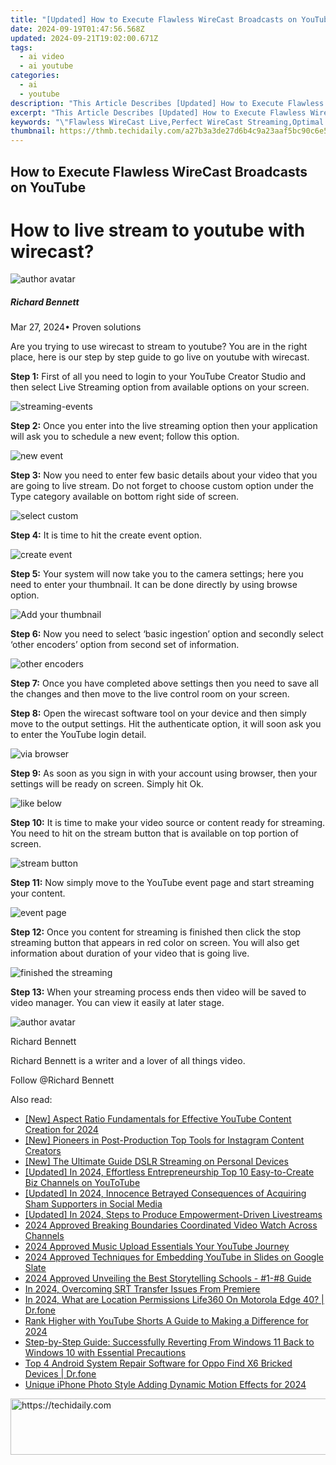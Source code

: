 ```yaml
---
title: "[Updated] How to Execute Flawless WireCast Broadcasts on YouTube"
date: 2024-09-19T01:47:56.568Z
updated: 2024-09-21T19:02:00.671Z
tags:
  - ai video
  - ai youtube
categories:
  - ai
  - youtube
description: "This Article Describes [Updated] How to Execute Flawless WireCast Broadcasts on YouTube"
excerpt: "This Article Describes [Updated] How to Execute Flawless WireCast Broadcasts on YouTube"
keywords: "\"Flawless WireCast Live,Perfect WireCast Streaming,Optimal WireCast Videos,Seamless WireCast Broadcasts,High-Quality WireCast YouTube,Professional WireCast Production,Excellent WireCast on YouTube\""
thumbnail: https://thmb.techidaily.com/a27b3a3de27d6b4c9a23aaf5bc90c6e51b30c3f5343bae186756d50b06815cf1.jpg
---
```


## How to Execute Flawless WireCast Broadcasts on YouTube

# How to live stream to youtube with wirecast?

![author avatar](https://images.wondershare.com/filmora/article-images/richard-bennett.jpg)

##### Richard Bennett

 Mar 27, 2024• Proven solutions

 Are you trying to use wirecast to stream to youtube? You are in the right place, here is our step by step guide to go live on youtube with wirecast.

**Step 1:** First of all you need to login to your YouTube Creator Studio and then select Live Streaming option from available options on your screen.

![streaming-events](https://images.wondershare.com/filmora/article-images/streaming-events.jpg)

**Step 2:** Once you enter into the live streaming option then your application will ask you to schedule a new event; follow this option.

![new event](https://images.wondershare.com/filmora/article-images/new-event.jpg)

**Step 3:** Now you need to enter few basic details about your video that you are going to live stream. Do not forget to choose custom option under the Type category available on bottom right side of screen.

![select custom](https://images.wondershare.com/filmora/article-images/select-custom.jpg)

**Step 4:** It is time to hit the create event option.

![create event](https://images.wondershare.com/filmora/article-images/create-event.jpg)

**Step 5:** Your system will now take you to the camera settings; here you need to enter your thumbnail. It can be done directly by using browse option.

![Add your thumbnail](https://images.wondershare.com/filmora/article-images/add-your-thumbnail.jpg)

**Step 6:** Now you need to select ‘basic ingestion’ option and secondly select ‘other encoders’ option from second set of information.

![other encoders](https://images.wondershare.com/filmora/article-images/other-encoders.jpg)

**Step 7:** Once you have completed above settings then you need to save all the changes and then move to the live control room on your screen.

**Step 8:** Open the wirecast software tool on your device and then simply move to the output settings. Hit the authenticate option, it will soon ask you to enter the YouTube login detail.

![via browser](https://images.wondershare.com/filmora/article-images/via-browser.jpg)

**Step 9:** As soon as you sign in with your account using browser, then your settings will be ready on screen. Simply hit Ok.

![like below](https://images.wondershare.com/filmora/article-images/like-below.jpg)

**Step 10:** It is time to make your video source or content ready for streaming. You need to hit on the stream button that is available on top portion of screen.

![stream button](https://images.wondershare.com/filmora/article-images/stream-button.jpg)

**Step 11:** Now simply move to the YouTube event page and start streaming your content.

![event page](https://images.wondershare.com/filmora/article-images/event-page.jpg)

**Step 12:** Once you content for streaming is finished then click the stop streaming button that appears in red color on screen. You will also get information about duration of your video that is going live.

![finished the streaming](https://images.wondershare.com/filmora/article-images/finished-the-streaming.jpg)

**Step 13:** When your streaming process ends then video will be saved to video manager. You can view it easily at later stage.

![author avatar](https://images.wondershare.com/filmora/article-images/richard-bennett.jpg)

Richard Bennett

Richard Bennett is a writer and a lover of all things video.

Follow @Richard Bennett

<ins class="adsbygoogle"
     style="display:block"
     data-ad-format="autorelaxed"
     data-ad-client="ca-pub-7571918770474297"
     data-ad-slot="1223367746"></ins>

<ins class="adsbygoogle"
     style="display:block"
     data-ad-client="ca-pub-7571918770474297"
     data-ad-slot="8358498916"
     data-ad-format="auto"
     data-full-width-responsive="true"></ins>

<span class="atpl-alsoreadstyle">Also read:</span>
<div><ul>
<li><a href="https://youtube-zero.techidaily.com/spect-ratio-fundamentals-for-effective-youtube-content-creation-for-2024/"><u>[New] Aspect Ratio Fundamentals for Effective YouTube Content Creation for 2024</u></a></li>
<li><a href="https://instagram-clips.techidaily.com/new-pioneers-in-post-production-top-tools-for-instagram-content-creators/"><u>[New] Pioneers in Post-Production Top Tools for Instagram Content Creators</u></a></li>
<li><a href="https://facebook-video-recording.techidaily.com/new-the-ultimate-guide-dslr-streaming-on-personal-devices/"><u>[New] The Ultimate Guide DSLR Streaming on Personal Devices</u></a></li>
<li><a href="https://youtube-zero.techidaily.com/ed-in-2024-effortless-entrepreneurship-top-10-easy-to-create-biz-channels-on-youtotube/"><u>[Updated] In 2024, Effortless Entrepreneurship Top 10 Easy-to-Create Biz Channels on YouToTube</u></a></li>
<li><a href="https://youtube-tips.techidaily.com/ed-in-2024-innocence-betrayed-consequences-of-acquiring-sham-supporters-in-social-media/"><u>[Updated] In 2024, Innocence Betrayed Consequences of Acquiring Sham Supporters in Social Media</u></a></li>
<li><a href="https://youtube-zero.techidaily.com/ed-in-2024-steps-to-produce-empowerment-driven-livestreams/"><u>[Updated] In 2024, Steps to Produce Empowerment-Driven Livestreams</u></a></li>
<li><a href="https://youtube-zero.techidaily.com/approved-breaking-boundaries-coordinated-video-watch-across-channels/"><u>2024 Approved Breaking Boundaries Coordinated Video Watch Across Channels</u></a></li>
<li><a href="https://youtube-zero.techidaily.com/approved-music-upload-essentials-your-youtube-journey/"><u>2024 Approved Music Upload Essentials Your YouTube Journey</u></a></li>
<li><a href="https://youtube-zero.techidaily.com/approved-techniques-for-embedding-youtube-in-slides-on-google-slate/"><u>2024 Approved Techniques for Embedding YouTube in Slides on Google Slate</u></a></li>
<li><a href="https://fox-access.techidaily.com/2024-approved-unveiling-the-best-storytelling-schools-1-8-guide/"><u>2024 Approved Unveiling the Best Storytelling Schools - #1-#8 Guide</u></a></li>
<li><a href="https://extra-guidance.techidaily.com/in-2024-overcoming-srt-transfer-issues-from-premiere/"><u>In 2024, Overcoming SRT Transfer Issues From Premiere</u></a></li>
<li><a href="https://phone-solutions.techidaily.com/in-2024-what-are-location-permissions-life360-on-motorola-edge-40-drfone-by-drfone-virtual-android/"><u>In 2024, What are Location Permissions Life360 On Motorola Edge 40? | Dr.fone</u></a></li>
<li><a href="https://youtube-zero.techidaily.com/higher-with-youtube-shorts-a-guide-to-making-a-difference-for-2024/"><u>Rank Higher with YouTube Shorts A Guide to Making a Difference for 2024</u></a></li>
<li><a href="https://win-unique.techidaily.com/step-by-step-guide-successfully-reverting-from-windows-11-back-to-windows-10-with-essential-precautions/"><u>Step-by-Step Guide: Successfully Reverting From Windows 11 Back to Windows 10 with Essential Precautions</u></a></li>
<li><a href="https://howto.techidaily.com/top-4-android-system-repair-software-for-oppo-find-x6-bricked-devices-drfone-by-drfone-fix-android-problems-fix-android-problems/"><u>Top 4 Android System Repair Software for Oppo Find X6 Bricked Devices | Dr.fone</u></a></li>
<li><a href="https://some-skills.techidaily.com/unique-iphone-photo-style-adding-dynamic-motion-effects-for-2024/"><u>Unique iPhone Photo Style Adding Dynamic Motion Effects for 2024</u></a></li>
</ul></div>

<!-- affiliate ads begin -->
<a href="https://unicoeye.pxf.io/c/5597632/2134227/18498" target="_top" id="2134227">
  <img src="//a.impactradius-go.com/display-ad/18498-2134227" border="0" alt="https://techidaily.com" width="728" height="90"/>
</a>
<img height="0" width="0" src="https://unicoeye.pxf.io/i/5597632/2134227/18498" style="position:absolute;visibility:hidden;" border="0" />
<!-- affiliate ads end -->

